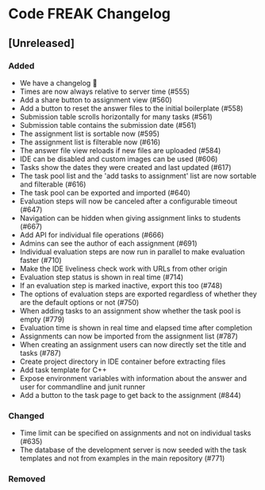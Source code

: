 # Code FREAK Changelog

## [Unreleased]
### Added
* We have a changelog :tada:
* Times are now always relative to server time (#555)
* Add a share button to assignment view (#560)
* Add a button to reset the answer files to the initial boilerplate (#558)
* Submission table scrolls horizontally for many tasks (#561)
* Submission table contains the submission date (#561)
* The assignment list is sortable now (#595)
* The assignment list is filterable now (#616)
* The answer file view reloads if new files are uploaded (#584)
* IDE can be disabled and custom images can be used (#606)
* Tasks show the dates they were created and last updated (#617)
* The task pool list and the 'add tasks to assignment' list are now sortable and filterable (#616)
* The task pool can be exported and imported (#640)
* Evaluation steps will now be canceled after a configurable timeout (#647)
* Navigation can be hidden when giving assignment links to students (#667)
* Add API for individual file operations (#666)
* Admins can see the author of each assignment (#691)
* Individual evaluation steps are now run in parallel to make evaluation faster (#710)
* Make the IDE liveliness check work with URLs from other origin
* Evaluation step status is shown in real time (#714)
* If an evaluation step is marked inactive, export this too (#748)
* The options of evaluation steps are exported regardless of whether they are the default options or not (#750)
* When adding tasks to an assignment show whether the task pool is empty (#779)
* Evaluation time is shown in real time and elapsed time after completion
* Assignments can now be imported from the assignment list (#787)
* When creating an assignment users can now directly set the title and tasks (#787)
* Create project directory in IDE container before extracting files
* Add task template for C++
* Expose environment variables with information about the answer and user for commandline and junit runner
* Add a button to the task page to get back to the assignment (#844)

### Changed
* Time limit can be specified on assignments and not on individual tasks (#635)
* The database of the development server is now seeded with the task templates and not from examples in the main repository (#771)

### Removed
